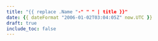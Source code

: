 ```yaml
---
title: "{{ replace .Name "-" " " | title }}"
date: {{ dateFormat "2006-01-02T03:04:05Z" now.UTC }}
draft: true
include_toc: false
---
```


